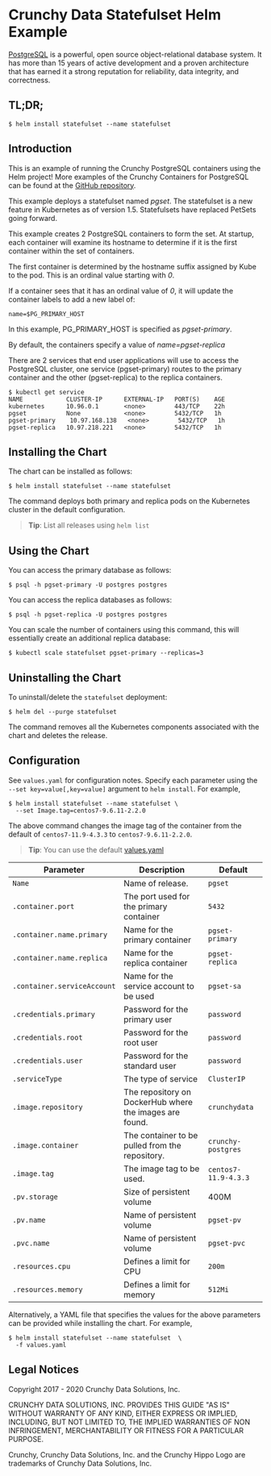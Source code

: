 Crunchy Data Statefulset Helm Example
=======

[PostgreSQL](https://postgresql.org) is a powerful, open source object-relational database system. It has more than 15 years of active development and a proven architecture that has earned it a strong reputation for reliability, data integrity, and correctness.


TL;DR;
------

```console
$ helm install statefulset --name statefulset
```

Introduction
------------

This is an example of running the Crunchy PostgreSQL containers using the Helm project! More examples of the Crunchy Containers for PostgreSQL can be found at the [GitHub repository](https://github.com/CrunchyData/crunchy-containers).

This example deploys a statefulset named *pgset*.  The statefulset
is a new feature in Kubernetes as of version 1.5.  Statefulsets have
replaced PetSets going forward.

This example creates 2 PostgreSQL containers to form the set.  At
startup, each container will examine its hostname to determine
if it is the first container within the set of containers.

The first container is determined by the hostname suffix assigned
by Kube to the pod.  This is an ordinal value starting with *0*.

If a container sees that it has an ordinal value of *0*, it will
update the container labels to add a new label of:

```console
name=$PG_PRIMARY_HOST
```

In this example, PG_PRIMARY_HOST is specified as *pgset-primary*.

By default, the containers specify a value of *name=pgset-replica*

There are 2 services that end user applications will use to
access the PostgreSQL cluster, one service (pgset-primary) routes to the primary
container and the other (pgset-replica) to the replica containers.

```console
$ kubectl get service
NAME            CLUSTER-IP      EXTERNAL-IP   PORT(S)    AGE
kubernetes      10.96.0.1       <none>        443/TCP    22h
pgset           None            <none>        5432/TCP   1h
pgset-primary    10.97.168.138   <none>        5432/TCP   1h
pgset-replica   10.97.218.221   <none>        5432/TCP   1h
```

Installing the Chart
--------------------

The chart can be installed as follows:

```console
$ helm install statefulset --name statefulset
```

The command deploys both primary and replica pods on the Kubernetes cluster in the default configuration.

> **Tip**: List all releases using `helm list`

Using the Chart
----------------------

You can access the primary database as follows:

```console
$ psql -h pgset-primary -U postgres postgres
```

You can access the replica databases as follows:

```console
$ psql -h pgset-replica -U postgres postgres
```

You can scale the number of containers using this command, this will
essentially create an additional replica database:

```console
$ kubectl scale statefulset pgset-primary --replicas=3
```

Uninstalling the Chart
----------------------

To uninstall/delete the `statefulset` deployment:

```console
$ helm del --purge statefulset
```

The command removes all the Kubernetes components associated with the chart and deletes the release.

Configuration
-------------

See `values.yaml` for configuration notes. Specify each parameter using the `--set key=value[,key=value]` argument to `helm install`. For example,

```console
$ helm install statefulset --name statefulset \
  --set Image.tag=centos7-9.6.11-2.2.0
```

The above command changes the image tag of the container from the default of `centos7-11.9-4.3.3` to `centos7-9.6.11-2.2.0`.

> **Tip**: You can use the default [values.yaml](values.yaml)

| Parameter                  | Description                        | Default                                                    |
| -----------------------    | ---------------------------------- | ---------------------------------------------------------- |
| `Name`                 | Name of release.                 | `pgset`                                        |
| `.container.port`        | The port used for the primary container      | `5432`                                                      |
| `.container.name.primary`        | Name for the primary container      | `pgset-primary`                                                      |
| `.container.name.replica`        | Name for the replica container      | `pgset-replica`                                                      |
| `.container.serviceAccount`        | Name for the service account to be used      | `pgset-sa`                                                      |
| `.credentials.primary`                | Password for the primary user    | `password`                                                      |
| `.credentials.root`            | Password for the root user        | `password`                                                      |
| `.credentials.user`            | Password for the standard user   | `password`                                                      |
| `.serviceType`      | The type of service      | `ClusterIP`               
| `.image.repository` | The repository on DockerHub where the images are found.    | `crunchydata`                                           |
| `.image.container` | The container to be pulled from the repository.    | `crunchy-postgres`                                                    |
| `.image.tag` | The image tag to be used.    | `centos7-11.9-4.3.3`                                                    |
| `.pv.storage` | Size of persistent volume     | 400M                                                    |
| `.pv.name` | Name of persistent volume    | `pgset-pv`                                                    |
| `.pvc.name` | Name of persistent volume    | `pgset-pvc`                                                    |
| `.resources.cpu` | Defines a limit for CPU    | `200m`                                                    |
| `.resources.memory` | Defines a limit for memory    | `512Mi`                                                    |

Alternatively, a YAML file that specifies the values for the above parameters can be provided while installing the chart. For example,

```console
$ helm install statefulset --name statefulset  \
  -f values.yaml
```

Legal Notices
-------------

Copyright 2017 - 2020 Crunchy Data Solutions, Inc.

CRUNCHY DATA SOLUTIONS, INC. PROVIDES THIS GUIDE "AS IS" WITHOUT WARRANTY OF ANY KIND, EITHER EXPRESS OR IMPLIED, INCLUDING, BUT NOT LIMITED TO, THE IMPLIED WARRANTIES OF NON INFRINGEMENT, MERCHANTABILITY OR FITNESS FOR A PARTICULAR PURPOSE.

Crunchy, Crunchy Data Solutions, Inc. and the Crunchy Hippo Logo are trademarks of Crunchy Data Solutions, Inc.
